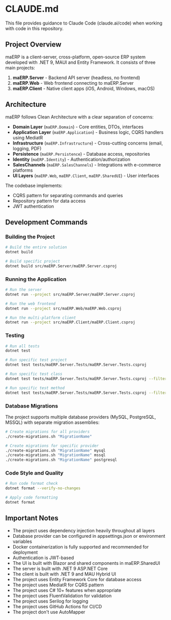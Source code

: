 # CLAUDE.md

This file provides guidance to Claude Code (claude.ai/code) when working with code in this repository.

## Project Overview

maERP is a client-server, cross-platform, open-source ERP system developed with .NET 9, MAUI and Entity Framework. It consists of three main projects:

1. **maERP.Server** - Backend API server (headless, no frontend)
2. **maERP.Web** - Web frontend connecting to maERP.Server
3. **maERP.Client** - Native client apps (iOS, Android, Windows, macOS)

## Architecture

maERP follows Clean Architecture with a clear separation of concerns:

- **Domain Layer** (`maERP.Domain`) - Core entities, DTOs, interfaces
- **Application Layer** (`maERP.Application`) - Business logic, CQRS handlers using MediatR
- **Infrastructure** (`maERP.Infrastructure`) - Cross-cutting concerns (email, logging, PDF)
- **Persistence** (`maERP.Persistence`) - Database access, repositories
- **Identity** (`maERP.Identity`) - Authentication/authorization
- **SalesChannels** (`maERP.SalesChannels`) - Integrations with e-commerce platforms
- **UI Layers** (`maERP.Web`, `maERP.Client`, `maERP.SharedUI`) - User interfaces


The codebase implements:
- CQRS pattern for separating commands and queries
- Repository pattern for data access
- JWT authentication

## Development Commands

### Building the Project

```bash
# Build the entire solution
dotnet build

# Build specific project
dotnet build src/maERP.Server/maERP.Server.csproj
```

### Running the Application

```bash
# Run the server
dotnet run --project src/maERP.Server/maERP.Server.csproj

# Run the web frontend
dotnet run --project src/maERP.Web/maERP.Web.csproj

# Run the multi-platform client
dotnet run --project src/maERP.Client/maERP.Client.csproj
```

### Testing

```bash
# Run all tests
dotnet test

# Run specific test project
dotnet test tests/maERP.Server.Tests/maERP.Server.Tests.csproj

# Run specific test class
dotnet test tests/maERP.Server.Tests/maERP.Server.Tests.csproj --filter "FullyQualifiedName~CustomerCrudTest"

# Run specific test method
dotnet test tests/maERP.Server.Tests/maERP.Server.Tests.csproj --filter "FullyQualifiedName~CustomerCrudTest.CustomerCreateTest"
```

### Database Migrations

The project supports multiple database providers (MySQL, PostgreSQL, MSSQL) with separate migration assemblies:

```bash
# Create migrations for all providers
./create-migrations.sh "MigrationName"

# Create migrations for specific provider
./create-migrations.sh "MigrationName" mysql
./create-migrations.sh "MigrationName" mssql
./create-migrations.sh "MigrationName" postgresql
```

### Code Style and Quality

```bash
# Run code format check
dotnet format --verify-no-changes

# Apply code formatting
dotnet format
```

## Important Notes

- The project uses dependency injection heavily throughout all layers
- Database provider can be configured in appsettings.json or environment variables
- Docker containerization is fully supported and recommended for deployment
- Authentication is JWT-based
- The UI is built with Blazor and shared components in maERP.SharedUI
- The server is built with .NET 9 ASP.NET Core
- The client is built with .NET 9 and MAU Hybrid UI
- The project uses Entity Framework Core for database access
- The project uses MediatR for CQRS pattern
- The project uses C# 10+ features when appropriate
- The project uses FluentValidation for validation
- The project uses Serilog for logging
- The project uses GitHub Actions for CI/CD
- The project don't use AutoMapper